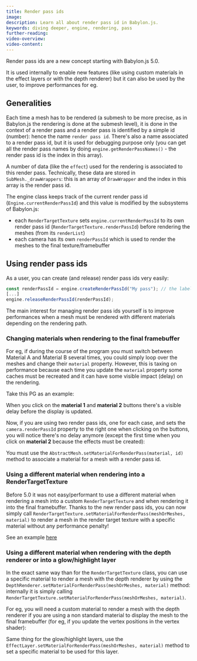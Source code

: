 ```yaml
---
title: Render pass ids
image:
description: Learn all about render pass id in Babylon.js.
keywords: diving deeper, engine, rendering, pass
further-reading:
video-overview:
video-content:
---
```


Render pass ids are a new concept starting with Babylon.js 5.0.

It is used internally to enable new features (like using custom materials in the effect layers or with the depth renderer) but it can also be used by the user, to improve performances for eg.

## Generalities
Each time a mesh has to be rendered (a submesh to be more precise, as in Babylon.js the rendering is done at the submesh level), it is done in the context of a render pass and a render pass is identified by a simple id (number): hence the name `render pass id`. There's also a name associated to a render pass id, but it is used for debugging purpose only (you can get all the render pass names by doing `engine.getRenderPassNames()` - the render pass id is the index in this array).

A number of data (like the `effect`) used for the rendering is associated to this render pass. Technically, these data are stored in `SubMesh._drawWrappers`: this is an array of `DrawWrapper` and the index in this array is the render pass id.

The engine class keeps track of the current render pass id (`Engine.currentRenderPassId`) and this value is modified by the subsystems of Babylon.js:
* each `RenderTargetTexture` sets `engine.currentRenderPassId` to its own render pass id (`RenderTargetTexture.renderPassId`) before rendering the meshes (from its `renderList`)
* each camera has its own `renderPassId` which is used to render the meshes to the final texture/framebuffer

## Using render pass ids
As a user, you can create (and release) render pass ids very easily:
```javascript
const renderPassId = engine.createRenderPassId("My pass"); // the label is optional as it is used for debugging purpose only
[...]
engine.releaseRenderPassId(renderPassId);
```

The main interest for managing render pass ids yourself is to improve performances when a mesh must be rendered with different materials depending on the rendering path.

### Changing materials when rendering to the final framebuffer
For eg, if during the course of the program you must switch between Material A and Material B several times, you could simply loop over the meshes and change their `material` property. However, this is taxing on performance because each time you update the `material` property some caches must be recreated and it can have some visible impact (delay) on the rendering.

Take this PG as an example:

<Playground id="#6XIT28#1158" title="Update lots of materials" description="Simple example of changing the materials used to display a lot of meshes."/>

When you click on the **material 1** and **material 2** buttons there's a visible delay before the display is updated.

Now, if you are using two render pass ids, one for each case, and sets the `camera.renderPassId` property to the right one when clicking on the buttons, you will notice there's no delay anymore (except the first time when you click on **material 2** because the effects must be created):

<Playground id="#6XIT28#1160" title="Update lots of materials (render pass id)" description="Simple example of changing the materials used to display a lot of meshes with custom render pass ids."/>

You must use the `AbstractMesh.setMaterialForRenderPass(material, id)` method to associate a material for a mesh with a render pass id.

### Using a different material when rendering into a RenderTargetTexture
Before 5.0 it was not easy/performant to use a different material when rendering a mesh into a custom `RenderTargetTexture` and when rendering it into the final framebuffer. Thanks to the new render pass ids, you can now simply call `RenderTargetTexture.setMaterialForRenderPass(meshOrMeshes, material)` to render a mesh in the render target texture with a specific material without any performance penalty!

See an example [here](/features/featuresDeepDive/postProcesses/renderTargetTextureMultiPass#making-multiple-passes-and-composing-them)

### Using a different material when rendering with the depth renderer or into a glow/highlight layer 
In the exact same way than for the `RenderTargetTexture` class, you can use a specific material to render a mesh with the depth renderer by using the `DepthRenderer.setMaterialForRenderPass(meshOrMeshes, material)` method: internally it is simply calling `RenderTargetTexture.setMaterialForRenderPass(meshOrMeshes, material)`.

For eg, you will need a custom material to render a mesh with the depth renderer if you are using a non standard material to display the mesh to the final framebuffer (for eg, if you update the vertex positions in the vertex shader):

<Playground id="#6GFJNR#161" title="Using a custom material with the depth renderer" description="Simple example of using a custom material to render a mesh with the depth renderer."/>

Same thing for the glow/highlight layers, use the `EffectLayer.setMaterialForRenderPass(meshOrMeshes, material)` method to set a specific material to be used for this layer.
